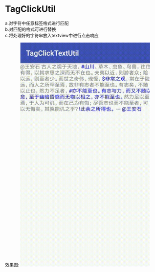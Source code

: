 # TagClickUtil
a.对字符中任意标签格式进行匹配     
b.对匹配的格式可进行替换    
c.将处理好的字符串放入textview中进行点击响应


效果图:
![](result.gif)
